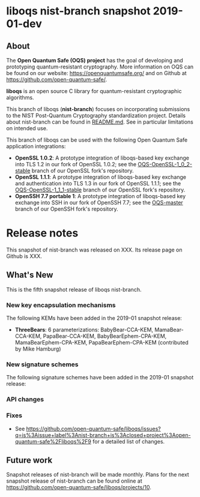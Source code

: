 liboqs nist-branch snapshot 2019-01-dev
=======================================

About
-----

The **Open Quantum Safe (OQS) project** has the goal of developing and prototyping quantum-resistant cryptography.  More information on OQS can be found on our website: https://openquantumsafe.org/ and on Github at https://github.com/open-quantum-safe/.  

**liboqs** is an open source C library for quantum-resistant cryptographic algorithms.  

This branch of liboqs (**nist-branch**) focuses on incorporating submissions to the NIST Post-Quantum Cryptography standardization project.  Details about nist-branch can be found in [README.md](https://github.com/open-quantum-safe/liboqs/blob/nist-branch/README.md).  See in particular limitations on intended use.

This branch of liboqs can be used with the following Open Quantum Safe application integrations:

- **OpenSSL 1.0.2**: A prototype integration of liboqs-based key exchange  into TLS 1.2 in our fork of OpenSSL 1.0.2; see the [OQS-OpenSSL-1\_0\_2-stable](https://github.com/open-quantum-safe/openssl/tree/OQS-OpenSSL_1_0_2-stable) branch of our OpenSSL fork's repository.
- **OpenSSL 1.1.1**: A prototype integration of liboqs-based key exchange and authentication into TLS 1.3 in our fork of OpenSSL 1.1.1; see the [OQS-OpenSSL-1\_1\_1-stable](https://github.com/open-quantum-safe/openssl/tree/OQS-OpenSSL_1_1_1-stable) branch of our OpenSSL fork's repository.
- **OpenSSH 7.7 portable 1**: A prototype integration of liboqs-based key exchange into SSH in our fork of OpenSSH 7.7; see the [OQS-master](https://github.com/open-quantum-safe/openssh-portable/tree/OQS-master) branch of our OpenSSH fork's repository.

Release notes
=============

This snapshot of nist-branch was released on XXX.  Its release page on Github is XXX.

What's New
----------

This is the fifth snapshot release of liboqs nist-branch.

### New key encapsulation mechanisms

The following KEMs have been added in the 2019-01 snapshot release:

- **ThreeBears**: 6 parameterizations: BabyBear-CCA-KEM, MamaBear-CCA-KEM, PapaBear-CCA-KEM, BabyBearEphem-CPA-KEM, MamaBearEphem-CPA-KEM, PapaBearEphem-CPA-KEM (contributed by Mike Hamburg)

### New signature schemes

The following signature schemes have been added in the 2019-01 snapshot release:

### API changes

### Fixes

- See https://github.com/open-quantum-safe/liboqs/issues?q=is%3Aissue+label%3Anist-branch+is%3Aclosed+project%3Aopen-quantum-safe%2Fliboqs%2F9 for a detailed list of changes.

Future work
-----------

Snapshot releases of nist-branch will be made monthly.  Plans for the next snapshot release of nist-branch can be found online at https://github.com/open-quantum-safe/liboqs/projects/10.
